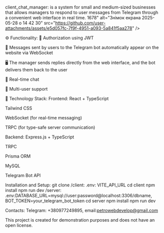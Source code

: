 client_chat_manager: is a system for small and medium-sized businesses that allows managers to respond to user messages from Telegram through a convenient web interface in real time. 
1678" alt="Знімок екрана 2025-05-28 о 14 42 30" src="https://github.com/user-attachments/assets/e5d057fc-7f9f-4951-a093-5a841f5aa278" />

⚙️ Functionality:
🔐 Authorization using JWT

💬 Messages sent by users to the Telegram bot automatically appear on the website via WebSocket

🖥️ The manager sends replies directly from the web interface, and the bot delivers them back to the user

🔄 Real-time chat

👥 Multi-user support

🧰 Technology Stack:
Frontend:
React + TypeScript

Tailwind CSS

WebSocket (for real-time messaging)

TRPC (for type-safe server communication)

Backend:
Express.js + TypeScript

TRPC

Prisma ORM

MySQL

Telegram Bot API 

Installation and Setup:
git clone 
/client: .env: VITE_API_URL 
cd client
npm install
npm run dev
/server: .env:DATABASE_URL=mysql://user:password@localhost:3306/dbname, BOT_TOKEN=your_telegram_bot_token
cd server
npm install
npm run dev


Contacts: Telegram: +380977249895, email:petrowebdevelop@gmail.com

This project is created for demonstration purposes and does not have an open license.


